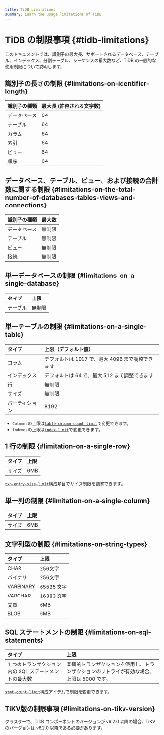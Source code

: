 ```yaml
---
title: TiDB Limitations
summary: Learn the usage limitations of TiDB.
---
```


# TiDB の制限事項 {#tidb-limitations}

このドキュメントでは、識別子の最大長、サポートされるデータベース、テーブル、インデックス、分割テーブル、シーケンスの最大数など、TiDB の一般的な使用制限について説明します。

## 識別子の長さの制限 {#limitations-on-identifier-length}

| 識別子の種類 | 最大長 (許容される文字数) |
| :----- | :------------- |
| データベース | 64             |
| テーブル   | 64             |
| カラム    | 64             |
| 索引     | 64             |
| ビュー    | 64             |
| 順序     | 64             |

## データベース、テーブル、ビュー、および接続の合計数に関する制限 {#limitations-on-the-total-number-of-databases-tables-views-and-connections}

| 識別子の種類 | 最大数 |
| :----- | :-- |
| データベース | 無制限 |
| テーブル   | 無制限 |
| ビュー    | 無制限 |
| 接続     | 無制限 |

## 単一データベースの制限 {#limitations-on-a-single-database}

| タイプ  | 上限  |
| :--- | :-- |
| テーブル | 無制限 |

## 単一テーブルの制限 {#limitations-on-a-single-table}

| タイプ     | 上限（デフォルト値）                     |
| :------ | :----------------------------- |
| コラム     | デフォルトは 1017 で、最大 4096 まで調整できます |
| インデックス  | デフォルトは 64 で、最大 512 まで調整できます    |
| 行       | 無制限                            |
| サイズ     | 無制限                            |
| パーティション | 8192                           |

<CustomContent platform="tidb">

-   `Columns`の上限は[`table-column-count-limit`](/tidb-configuration-file.md#table-column-count-limit-new-in-v50)で変更できます。
-   `Indexes`の上限は[`index-limit`](/tidb-configuration-file.md#index-limit-new-in-v50)で変更できます。

</CustomContent>

## 1 行の制限 {#limitation-on-a-single-row}

| タイプ | 上限  |
| :-- | :-- |
| サイズ | 6MB |

<CustomContent platform="tidb">

[`txn-entry-size-limit`](/tidb-configuration-file.md#txn-entry-size-limit-new-in-v50)構成項目でサイズ制限を調整できます。

</CustomContent>

## 単一列の制限 {#limitation-on-a-single-column}

| タイプ | 上限  |
| :-- | :-- |
| サイズ | 6MB |

## 文字列型の制限 {#limitations-on-string-types}

| タイプ       | 上限       |
| :-------- | :------- |
| CHAR      | 256文字    |
| バイナリ      | 256文字    |
| VARBINARY | 65535 文字 |
| VARCHAR   | 16383 文字 |
| 文章        | 6MB      |
| BLOB      | 6MB      |

## SQL ステートメントの制限 {#limitations-on-sql-statements}

| タイプ                            | 上限                                               |
| :----------------------------- | :----------------------------------------------- |
| 1 つのトランザクション内の SQL ステートメントの最大数 | 楽観的トランザクションを使用し、トランザクションのリトライが有効な場合、上限は 5000 です。 |

<CustomContent platform="tidb">

[`stmt-count-limit`](/tidb-configuration-file.md#stmt-count-limit)構成アイテムで制限を変更できます。

</CustomContent>

## TiKV版の制限事項 {#limitations-on-tikv-version}

クラスターで、TiDB コンポーネントのバージョンが v6.2.0 以降の場合、TiKV のバージョンは v6.2.0 以降である必要があります。
